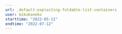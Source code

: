 ```yaml
---
url: _default:exploiting-foldable-list-containers
user: mikukaneko
starttime: "2022-05-12"
endtime: "2022-07-12"
---
```

<reserve />